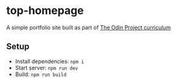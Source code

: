# top-homepage

A simple portfolio site built as part of [The Odin Project curriculum](https://www.theodinproject.com/lessons/node-path-advanced-html-and-css-homepage)

## Setup

- Install dependencies: `npm i`
- Start server: `npm run dev`
- Build: `npm run build`
